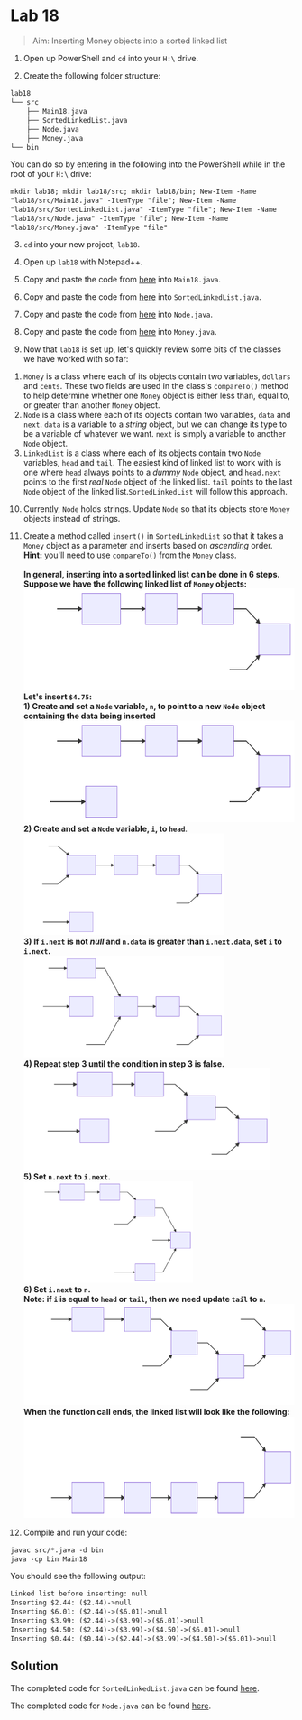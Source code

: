# Lab 18

> Aim: Inserting Money objects into a sorted linked list

1. Open up PowerShell and `cd` into your `H:\` drive.

2. Create the following folder structure:
```
lab18
└── src
    ├── Main18.java
    ├── SortedLinkedList.java
    ├── Node.java
    ├── Money.java
└── bin
```
You can do so by entering in the following into the PowerShell while in the root of your `H:\` drive:
```
mkdir lab18; mkdir lab18/src; mkdir lab18/bin; New-Item -Name "lab18/src/Main18.java" -ItemType "file"; New-Item -Name "lab18/src/SortedLinkedList.java" -ItemType "file"; New-Item -Name "lab18/src/Node.java" -ItemType "file"; New-Item -Name "lab18/src/Money.java" -ItemType "file"
```

3. `cd` into your new project, `lab18`.

4. Open up `lab18` with Notepad++.

5. Copy and paste the code from <a href="/Misc/TODO/Main18.java" target="_blank">here</a> into `Main18.java`.

6. Copy and paste the code from <a href="/Misc/TODO/SortedLinkedList.java" target="_blank">here</a> into `SortedLinkedList.java`.

7. Copy and paste the code from <a href="/Misc/Other/Node.java" target="_blank">here</a> into `Node.java`.

8. Copy and paste the code from <a href="/Misc/Other/Money.java" target="_blank">here</a> into `Money.java`.

9. Now that `lab18` is set up, let's quickly review some bits of the classes we have worked with so far:<br>
1) `Money` is a class where each of its objects contain two variables, `dollars` and `cents`. These two fields are used in the class's `compareTo()` method to help determine whether one `Money` object is either less than, equal to, or greater than another `Money` object.<br>
2) `Node` is a class where each of its objects contain two variables, `data` and `next`. `data` is a variable to a *string* object, but we can change its type to be a variable of whatever we want. `next` is simply a variable to another `Node` object.<br>
3) `LinkedList` is a class where each of its objects contain two `Node` variables, `head` and `tail`. The easiest kind of linked list to work with is one where `head` always points to a *dummy* `Node` object, and `head.next` points to the first *real* `Node` object of the linked list. `tail` points to the last `Node` object of the linked list.`SortedLinkedList` will follow this approach.<br>

10. Currently, `Node` holds strings. Update `Node` so that its objects store `Money` objects instead of strings.

11. Create a method called `insert()` in `SortedLinkedList` so that it takes a `Money` object as a parameter and inserts based on *ascending* order.<br>**Hint:** you'll need to use `compareTo()` from the `Money` class.<br><br>
**In general, inserting into a sorted linked list can be done in 6 steps. Suppose we have the following linked list of `Money` objects:**<br>
<img src="svg/insert0.svg" alt="My Awesome SVG" style="height:180px"><br>
**Let's insert `$4.75`:**<br>
**1) Create and set a `Node` variable, `n`, to point to a new `Node` object containing the data being inserted**<br>
<img src="svg/insert1.svg" alt="My Awesome SVG" style="height:180px"><br>
**2) Create and set a `Node` variable, `i`, to `head`**.<br>
<img src="svg/insert2.svg" alt="My Awesome SVG" style="height:180px"><br>
**3) If `i.next` is not *null* and `n.data` is greater than `i.next.data`, set `i` to `i.next`.**<br>
<img src="svg/insert3.svg" alt="My Awesome SVG" style="height:180px"><br>
**4) Repeat step 3 until the condition in step 3 is false.**<br>
<img src="svg/insert4-0.svg" alt="My Awesome SVG" style="height:180px"><br>
**5) Set `n.next` to `i.next`.**<br>
<img src="svg/insert5.svg" alt="My Awesome SVG" style="height:180px"><br>
**6) Set `i.next` to `n`.**<br>
**Note: if `i` is equal to `head` or `tail`, then we need update `tail` to `n`.**<br> 
<img src="svg/insert6.svg" alt="My Awesome SVG" style="height:180px"><br>
**When the function call ends, the linked list will look like the following:**<br>
<img src="svg/insert-final.svg" alt="My Awesome SVG" style="height:180px"><br>

12. Compile and run your code:
```
javac src/*.java -d bin
java -cp bin Main18
```
You should see the following output:
```
Linked list before inserting: null
Inserting $2.44: ($2.44)->null
Inserting $6.01: ($2.44)->($6.01)->null
Inserting $3.99: ($2.44)->($3.99)->($6.01)->null
Inserting $4.50: ($2.44)->($3.99)->($4.50)->($6.01)->null
Inserting $0.44: ($0.44)->($2.44)->($3.99)->($4.50)->($6.01)->null
```

## Solution
The completed code for `SortedLinkedList.java` can be found <a href="/Misc/Solutions/Lab18/SortedLinkedList.java" target="_blank">here</a>.

The completed code for `Node.java` can be found <a href="/Misc/Solutions/Lab18/Node.java" target="_blank">here</a>.